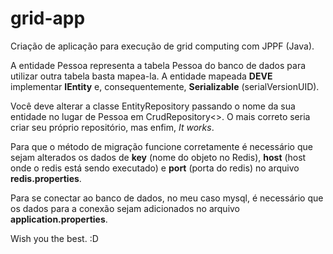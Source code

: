 # grid-app
Criação de aplicação para execução de grid computing com JPPF (Java).

A entidade Pessoa representa a tabela Pessoa do banco de dados para utilizar outra tabela basta mapea-la. A entidade mapeada <strong>DEVE</strong> implementar <strong>IEntity</strong> e, 
consequentemente, <strong>Serializable</strong> (serialVersionUID).

Você deve alterar a classe EntityRepository passando o nome da sua entidade no lugar de Pessoa em CrudRepository<>. O mais correto seria criar seu próprio repositório, mas enfim, <i>It works</i>.

Para que o método de migração funcione corretamente é necessário que sejam alterados os dados de <strong>key</strong> (nome do objeto no Redis), 
<strong>host</strong> (host onde o redis está sendo executado) e <strong>port</strong> (porta do redis) no arquivo <strong>redis.properties</strong>.

Para se conectar ao banco de dados, no meu caso mysql, é necessário que os dados para a conexão sejam adicionados no arquivo <strong>application.properties</strong>.

Wish you the best. :D
